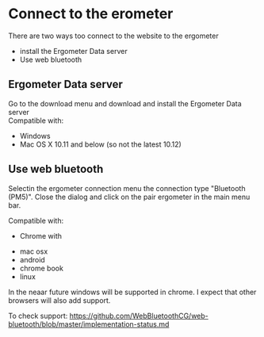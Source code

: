 # Connect to the erometer

There are two ways too connect to the website to the ergometer
* install the Ergometer Data server
* Use web bluetooth

## Ergometer Data server
Go to the download menu and download and install the Ergometer Data server  
Compatible with:
* Windows
* Mac OS X 10.11 and below (so not the latest 10.12)

## Use web bluetooth
Selectin the ergometer connection menu the connection type "Bluetooth (PM5)".
Close the dialog and click on the pair ergometer in the main menu bar.

Compatible with:
* Chrome with 
- mac osx
- android
- chrome book
- linux

In the neaar future windows will be supported in chrome. I expect that other browsers will also add support. 

To check support:
 https://github.com/WebBluetoothCG/web-bluetooth/blob/master/implementation-status.md
